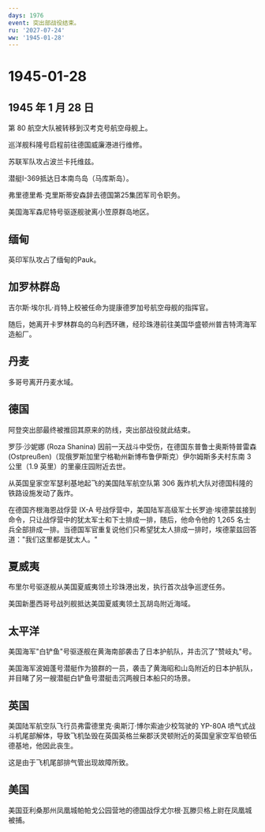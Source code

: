 ```yaml
---
days: 1976
event: 突出部战役结束。
ru: '2027-07-24'
ww: '1945-01-28'
---
```


# 1945-01-28

## 1945 年 1 月 28 日

第 80 航空大队被转移到汉考克号航空母舰上。

巡洋舰科隆号启程前往德国威廉港进行维修。

苏联军队攻占波兰卡托维兹。

潜艇I-369抵达日本南鸟岛（马库斯岛）。

弗里德里希·克里斯蒂安森辞去德国第25集团军司令职务。

美国海军森尼特号驱逐舰驶离小笠原群岛地区。

## 缅甸

英印军队攻占了缅甸的Pauk。

## 加罗林群岛

吉尔斯·埃尔扎·肖特上校被任命为提康德罗加号航空母舰的指挥官。

随后，她离开卡罗林群岛的乌利西环礁，经珍珠港前往美国华盛顿州普吉特湾海军造船厂。

## 丹麦

多哥号离开丹麦水域。

## 德国

阿登突出部最终被推回其原来的防线，突出部战役就此结束。

罗莎·沙妮娜 (Roza Shanina)
因前一天战斗中受伤，在德国东普鲁士奥斯特普雷森
(Ostpreußen)（现俄罗斯加里宁格勒州新博布鲁伊斯克）伊尔姆斯多夫村东南 3
公里（1.9 英里）的里豪庄园附近去世。

从英国皇家空军瑟利基地起飞的美国陆军航空队第 306
轰炸机大队对德国科隆的铁路设施发动了轰炸。

在德国齐根海恩战俘营 IX-A
号战俘营中，美国陆军高级军士长罗迪·埃德蒙兹接到命令，只让战俘营中的犹太军士和下士排成一排，随后，他命令他的
1,265
名士兵全部排成一排。当德国军官重复说他们只希望犹太人排成一排时，埃德蒙兹回答道："我们这里都是犹太人。"

## 夏威夷

布里尔号驱逐舰从美国夏威夷领土珍珠港出发，执行首次战争巡逻任务。

美国新墨西哥号战列舰抵达美国夏威夷领土瓦胡岛附近海域。

## 太平洋

美国海军"白铲鱼"号驱逐舰在黄海南部袭击了日本护航队，并击沉了"赞岐丸"号。

美国海军波姆蓬号潜艇作为狼群的一员，袭击了黄海昭和山岛附近的日本护航队，并目睹了另一艘潜艇白铲鱼号潜艇击沉两艘日本船只的场景。

## 英国

美国陆军航空队飞行员弗雷德里克·奥斯汀·博尔索迪少校驾驶的 YP-80A
喷气式战斗机尾部解体，导致飞机坠毁在英国英格兰柴郡沃灵顿附近的英国皇家空军伯顿伍德基地，他因此丧生。

这是由于飞机尾部排气管出现故障所致。

## 美国

美国亚利桑那州凤凰城帕帕戈公园营地的德国战俘尤尔根·瓦滕贝格上尉在凤凰城被捕。
